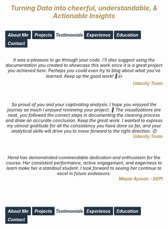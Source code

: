 ## ***<center><span style="color:#ac9055">Turning Data into cheerful, understandable, & Actionable Insights</span></center>***
<br>
<strong>
  <em>
    <a href="https://hend-a-ghafour.github.io" style="display:inline-block; padding:5px 8px; color:white; background-color:#243444; text-align:center; text-decoration:none; border-radius:2px;"> 
      About Me 
    </a>
    <a href="https://hend-a-ghafour.github.io/Projects" style="display:inline-block; padding:5px 8px; color:white; background-color:#243444; text-align:center; text-decoration:none; border-radius:2px;">
      Projects
    </a>
    <span style="color:#243444"> 
      Testimonials 
    </span>
    <a href="https://hend-a-ghafour.github.io/Experience" style="display:inline-block; padding:5px 8px; color:white; background-color:#243444; text-align:center; text-decoration:none; border-radius:2px;"> 
      Experience 
    </a>
    <a href="https://hend-a-ghafour.github.io/Certifications" style="display:inline-block; padding:5px 8px; color:white; background-color:#243444; text-align:center; text-decoration:none; border-radius:2px;"> 
      Education 
    </a>
    <a href="https://hend-a-ghafour.github.io/Contact" style="display:inline-block; padding:5px 8px; color:white; background-color:#243444; text-align:center; text-decoration:none; border-radius:2px;"> 
      Contact 
    </a>
  </em>
</strong>
<br><br>
<p >
  <center>
    <em>  
      It was a pleasure to go through your code. I'll also suggest using the documentation you created to showcase this work since it is a great project you achieved here. Perhaps you could even try to blog about what you've learned. Keep up the good work! 🙂👍
      <strong>
        <div align="right"><span style="color:#ac9055">
          Udacity Team
        </span>
        </div>
      </strong>
      <br><br><br>
      So proud of you and your captivating analysis. I hope you enjoyed the journey as much I enjoyed reviewing your project. 👏
The visualizations are neat, you followed the correct steps in documenting the cleaning process and draw an accurate conclusion. Keep the great work.
I wanted to express my utmost gratitude for all the consistency you have done so far, and your analytical skills will drive you to move forward to the right direction. 😊
      <strong>
        <div align="right">
          <span style="color:#ac9055">
            Udacity Team
          </span>
        </div>
      </strong>
      <br><br><br>
      Hend has demonstrated commendable dedication and enthusiasm for the course. Her consistent performance, active engagement, and eagerness to learn make her a standout student. I look forward to seeing her continue to excel in future endeavors.
      <strong>
        <div align="right">
          <span style="color:#ac9055">
            Mayar Ayman - DEPI
          </span>
        </div>
      </strong>
    </em>
  </center> 
</p>
<br><br><br><br>

<strong>
  <em>
    <a href="https://hend-a-ghafour.github.io" style="display:inline-block; padding:5px 8px; color:white; background-color:#243444; text-align:center; text-decoration:none; border-radius:2px;"> 
      About Me 
    </a>
    <a href="https://hend-a-ghafour.github.io/Projects" style="display:inline-block; padding:5px 8px; color:white; background-color:#243444; text-align:center; text-decoration:none; border-radius:2px;">
      Projects
    </a>
    <span style="color:#243444"> 
      Testimonials 
    </span>
    <a href="https://hend-a-ghafour.github.io/Experience" style="display:inline-block; padding:5px 8px; color:white; background-color:#243444; text-align:center; text-decoration:none; border-radius:2px;"> 
      Experience 
    </a>
    <a href="https://hend-a-ghafour.github.io/Certifications" style="display:inline-block; padding:5px 8px; color:white; background-color:#243444; text-align:center; text-decoration:none; border-radius:2px;"> 
      Education 
    </a>
    <a href="https://hend-a-ghafour.github.io/Contact" style="display:inline-block; padding:5px 8px; color:white; background-color:#243444; text-align:center; text-decoration:none; border-radius:2px;"> 
      Contact 
    </a>
  </em>
</strong>
